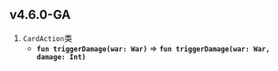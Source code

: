 ## v4.6.0-GA

1. `CardAction`类
   - **`fun triggerDamage(war: War)`** ⇒ **`fun triggerDamage(war: War, damage: Int)`**

